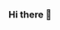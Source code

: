 ### Hi there 👋

<!--
大家好，第一次以这样的方式作自我介绍。首先，很高兴在这边认识大家！
我叫吴家劲，来自江西南昌。我平常喜欢听音乐，篮球，nba。
弗里德里希·席勒曾经说过：“人要忠于自己年轻时候的梦想”
以及斯蒂芬·库里的一句“I can do all things”
-->
